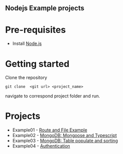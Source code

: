 ## Nodejs Example projects

# Pre-requisites
- Install [Node.js](https://nodejs.org/en/)

# Getting started
Clone the repository
```
git clone  <git url> <project_name>
```
navigate to correspond project folder and run.

# Projects
* Example01 - [Route and File Example](https://github.com/ThienNaingOo/NodejsTrainingExample/tree/main/Route%26FileExample)
* Example02 - [MongoDB: Mongoose and Typescript](https://github.com/ThienNaingOo/NodejsTrainingExample/tree/main/DatabaseTsExample)
* Example03 - [MongoDB: Table populate and sorting](https://github.com/ThienNaingOo/NodejsTrainingExample/tree/main/DBpopulateExample)
* Example04 - [Authentication](https://github.com/ThienNaingOo/NodejsTrainingExample/tree/main/AuthenticationExample)

